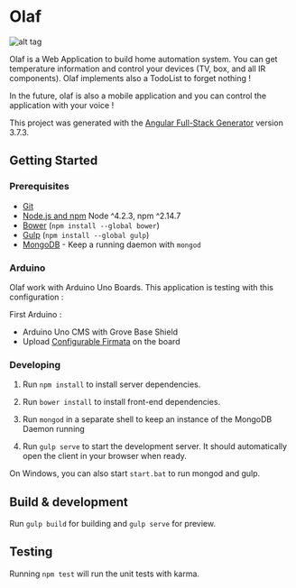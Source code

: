 # Olaf

![alt tag](https://github.com/sylcastaing/olaf/blob/master/client/assets/images/logo.png)

Olaf is a Web Application to build home automation system. You can get temperature information and control your devices (TV, box, and all IR components). Olaf implements also a TodoList to forget nothing ! 

In the future, olaf is also a mobile application and you can control the application with your voice !  

This project was generated with the [Angular Full-Stack Generator](https://github.com/DaftMonk/generator-angular-fullstack) version 3.7.3.

## Getting Started

### Prerequisites

- [Git](https://git-scm.com/)
- [Node.js and npm](https://nodejs.org) Node ^4.2.3, npm ^2.14.7
- [Bower](https://bower.io/) (`npm install --global bower`)
- [Gulp](http://gulpjs.com/) (`npm install --global gulp`)
- [MongoDB](https://www.mongodb.org/) - Keep a running daemon with `mongod`

### Arduino

Olaf work with Arduino Uno Boards. 
This application is testing with this configuration : 

First Arduino :
- Arduino Uno CMS with Grove Base Shield
- Upload [Configurable Firmata](https://github.com/firmata/ConfigurableFirmata) on the board

### Developing

1. Run `npm install` to install server dependencies.

2. Run `bower install` to install front-end dependencies.

3. Run `mongod` in a separate shell to keep an instance of the MongoDB Daemon running

4. Run `gulp serve` to start the development server. It should automatically open the client in your browser when ready.

On Windows, you can also start `start.bat` to run mongod and gulp. 

## Build & development

Run `gulp build` for building and `gulp serve` for preview.

## Testing

Running `npm test` will run the unit tests with karma.
